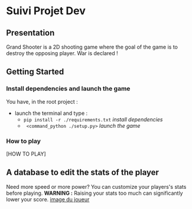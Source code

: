 
# Suivi Projet Dev


## Presentation

Grand Shooter is a 2D shooting game where the goal of the game is to destroy the opposing player. War is declared !

## Getting Started
### Install dependencies and launch the game

You have, in  the root project :
 - launch the terminal and type :
	 -  `pip install -r ./requirements.txt` *install dependencies*
	 -  ` <command_python ./setup.py>` *launch the game*


### How to play 
[HOW TO PLAY]


## A database to edit the stats of the player
Need more speed or more power? You can customize your players's stats before playing. 
**WARNING :** Raising your stats too much can significantly lower your score.
[image du joueur](https://cdn.discordapp.com/attachments/857678338214199367/987126101434318908/stat_joueur.png)



